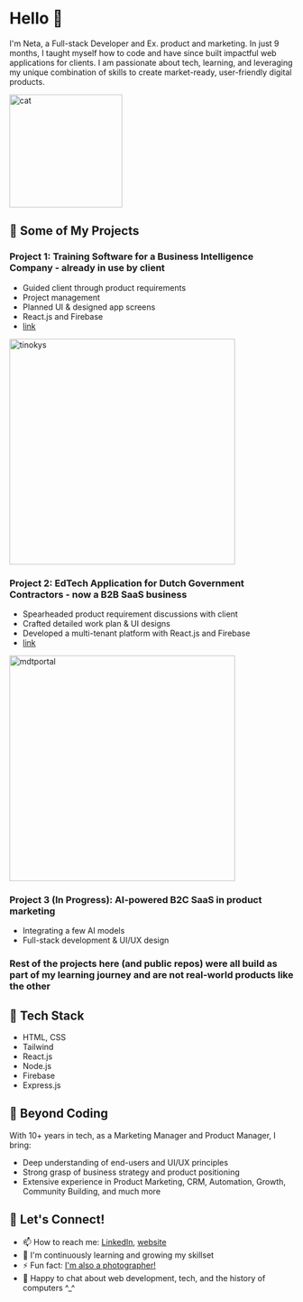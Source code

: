 # Hello 👋
I'm Neta, a Full-stack Developer and Ex. product and marketing. In just 9 months, I taught myself how to code and have since built impactful web applications for clients. I am passionate about tech, learning, and leveraging my unique combination of skills to create market-ready, user-friendly digital products.

<img width="200" alt="cat" src="https://github.com/netadror/netadror/assets/118823025/59c8a547-a5b5-4f6a-b35f-7231d312e091">

## 🚀 Some of My Projects
### Project 1: Training Software for a Business Intelligence Company - already in use by client
   - Guided client through product requirements
   - Project management
   - Planned UI & designed app screens
   - React.js and Firebase
   - [link](https://www.tinokys.com/)

<img width="400" alt="tinokys" src="https://github.com/user-attachments/assets/c423d1dd-06f0-4ba4-92c0-1845df03d2ae">

### Project 2: EdTech Application for Dutch Government Contractors - now a B2B SaaS business 
   - Spearheaded product requirement discussions with client
   - Crafted detailed work plan & UI designs
   - Developed a multi-tenant platform with React.js and Firebase
   - [link](https://www.mdtportaal.nl/)

<img width="400" alt="mdtportal" src="https://github.com/user-attachments/assets/b5b493c2-7971-49a3-bd1e-6ad916030a42">

### Project 3 (In Progress): AI-powered B2C SaaS in product marketing
   - Integrating a few AI models
   - Full-stack development & UI/UX design

### Rest of the projects here (and public repos) were all build as part of my learning journey and are not real-world products like the other

## 🔧 Tech Stack
   - HTML, CSS
   - Tailwind
   - React.js
   - Node.js
   - Firebase
   - Express.js

## 🌟 Beyond Coding
With 10+ years in tech, as a Marketing Manager and Product Manager, I bring:
   - Deep understanding of end-users and UI/UX principles
   - Strong grasp of business strategy and product positioning
   - Extensive experience in Product Marketing, CRM, Automation, Growth, Community Building, and much more

## 🤝 Let's Connect!
   - 📫 How to reach me: [LinkedIn](https://www.linkedin.com/in/netadror/), [website](https://hadigitalit.com)
   - 🌱 I'm continuously learning and growing my skillset
   - ⚡ Fun fact: [I'm also a photographer!](https://www.netadror.com)
   - 💬 Happy to chat about web development, tech, and the history of computers ^_^
